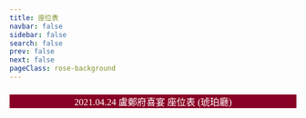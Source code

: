```yaml
---
title: 座位表
navbar: false
sidebar: false
search: false
prev: false
next: false
pageClass: rose-background
---
```


<H3 style="background-color:#890025; color:white; text-align: center; font-family:Noto Sans TC; font-weight: 400;">2021.04.24 盧鄭府喜宴 座位表 (琥珀廳)</H3>

<site/>
